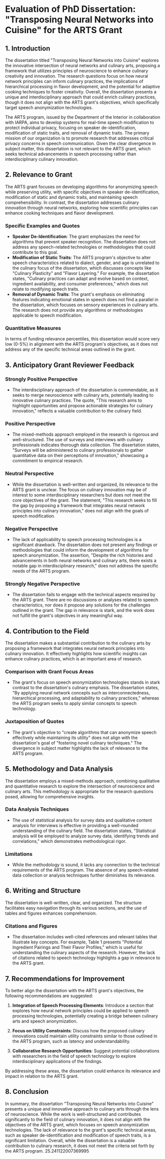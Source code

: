 # Evaluation of PhD Dissertation: "Transposing Neural Networks into Cuisine" for the ARTS Grant

## 1. Introduction

The dissertation titled "Transposing Neural Networks into Cuisine" explores the innovative intersection of neural networks and culinary arts, proposing a framework that utilizes principles of neuroscience to enhance culinary creativity and innovation. The research questions focus on how neural network principles can inform culinary practices, the implications of hierarchical processing in flavor development, and the potential for adaptive cooking techniques to foster creativity. Overall, the dissertation presents a unique and interdisciplinary approach that could enrich culinary practices, though it does not align with the ARTS grant's objectives, which specifically target speech anonymization technologies.

The ARTS program, issued by the Department of the Interior in collaboration with IARPA, aims to develop systems for real-time speech modification to protect individual privacy, focusing on speaker de-identification, modification of static traits, and removal of dynamic traits. The primary mission of our organization is to promote research that addresses critical privacy concerns in speech communication. Given the clear divergence in subject matter, this dissertation is not relevant to the ARTS grant, which seeks technical advancements in speech processing rather than interdisciplinary culinary innovation.

## 2. Relevance to Grant

The ARTS grant focuses on developing algorithms for anonymizing speech while preserving utility, with specific objectives in speaker de-identification, modification of static and dynamic traits, and maintaining speech comprehensibility. In contrast, the dissertation addresses culinary innovation through neural networks, exploring how scientific principles can enhance cooking techniques and flavor development. 

### Specific Examples and Quotes
- **Speaker De-Identification**: The grant emphasizes the need for algorithms that prevent speaker recognition. The dissertation does not address any speech-related technologies or methodologies that could contribute to this goal.
- **Modification of Static Traits**: The ARTS program's objective to alter speech characteristics related to dialect, gender, and age is unrelated to the culinary focus of the dissertation, which discusses concepts like "Culinary Plasticity" and "Flavor Layering." For example, the dissertation states, "Culinary practices can adapt and evolve based on context, ingredient availability, and consumer preferences," which does not relate to modifying speech traits.
- **Removal of Dynamic Traits**: The grant's emphasis on eliminating features indicating emotional states in speech does not find a parallel in the dissertation, which focuses on sensory experiences in culinary arts. The research does not provide any algorithms or methodologies applicable to speech modification.

### Quantitative Measures
In terms of funding relevance percentiles, this dissertation would score very low (0-5%) in alignment with the ARTS program's objectives, as it does not address any of the specific technical areas outlined in the grant.

## 3. Anticipatory Grant Reviewer Feedback

### Strongly Positive Perspective
- The interdisciplinary approach of the dissertation is commendable, as it seeks to merge neuroscience with culinary arts, potentially leading to innovative culinary practices. The quote, "This research aims to highlight opportunities and propose actionable strategies for culinary innovation," reflects a valuable contribution to the culinary field.

### Positive Perspective
- The mixed-methods approach employed in the research is rigorous and well-structured. The use of surveys and interviews with culinary professionals indicates thorough data collection. The dissertation states, "Surveys will be administered to culinary professionals to gather quantitative data on their perceptions of innovation," showcasing a commitment to empirical research.

### Neutral Perspective
- While the dissertation is well-written and organized, its relevance to the ARTS grant is unclear. The focus on culinary innovation may be of interest to some interdisciplinary researchers but does not meet the core objectives of the grant. The statement, "This research seeks to fill the gap by proposing a framework that integrates neural network principles into culinary innovation," does not align with the goals of speech modification.

### Negative Perspective
- The lack of applicability to speech processing technologies is a significant drawback. The dissertation does not present any findings or methodologies that could inform the development of algorithms for speech anonymization. The assertion, "Despite the rich histories and advancements in both neural networks and culinary arts, there exists a notable gap in interdisciplinary research," does not address the specific needs of the ARTS program.

### Strongly Negative Perspective
- The dissertation fails to engage with the technical aspects required by the ARTS grant. There are no discussions or analyses related to speech characteristics, nor does it propose any solutions for the challenges outlined in the grant. The gap in relevance is stark, and the work does not fulfill the grant's objectives in any meaningful way.

## 4. Contribution to the Field

The dissertation makes a substantial contribution to the culinary arts by proposing a framework that integrates neural network principles into culinary innovation. It effectively highlights how scientific insights can enhance culinary practices, which is an important area of research.

### Comparison with Grant Focus Areas
- The grant's focus on speech anonymization technologies stands in stark contrast to the dissertation's culinary emphasis. The dissertation states, "By applying neural network concepts such as interconnectedness, hierarchical processing, and adaptability to culinary practices," whereas the ARTS program seeks to apply similar concepts to speech technology. 

### Juxtaposition of Quotes
- The grant's objective to "create algorithms that can anonymize speech effectively while maintaining its utility" does not align with the dissertation's goal of "fostering novel culinary techniques." The divergence in subject matter highlights the lack of relevance to the ARTS program.

## 5. Methodology and Data Analysis

The dissertation employs a mixed-methods approach, combining qualitative and quantitative research to explore the intersection of neuroscience and culinary arts. This methodology is appropriate for the research questions posed, allowing for comprehensive insights.

### Data Analysis Techniques
- The use of statistical analysis for survey data and qualitative content analysis for interviews is effective in providing a well-rounded understanding of the culinary field. The dissertation states, "Statistical analysis will be employed to analyze survey data, identifying trends and correlations," which demonstrates methodological rigor.

### Limitations
- While the methodology is sound, it lacks any connection to the technical requirements of the ARTS program. The absence of any speech-related data collection or analysis techniques further diminishes its relevance.

## 6. Writing and Structure

The dissertation is well-written, clear, and organized. The structure facilitates easy navigation through its various sections, and the use of tables and figures enhances comprehension.

### Citations and Figures
- The dissertation includes well-cited references and relevant tables that illustrate key concepts. For example, Table 1 presents "Potential Ingredient Pairings and Their Flavor Profiles," which is useful for understanding the culinary aspects of the research. However, the lack of citations related to speech technology highlights a gap in relevance to the ARTS grant.

## 7. Recommendations for Improvement

To better align the dissertation with the ARTS grant's objectives, the following recommendations are suggested:

1. **Integration of Speech Processing Elements**: Introduce a section that explores how neural network principles could be applied to speech processing technologies, potentially creating a bridge between culinary arts and speech anonymization.

2. **Focus on Utility Constraints**: Discuss how the proposed culinary innovations could maintain utility constraints similar to those outlined in the ARTS program, such as latency and understandability.

3. **Collaborative Research Opportunities**: Suggest potential collaborations with researchers in the field of speech technology to explore interdisciplinary applications of the findings.

By addressing these areas, the dissertation could enhance its relevance and impact in relation to the ARTS grant.

## 8. Conclusion

In summary, the dissertation "Transposing Neural Networks into Cuisine" presents a unique and innovative approach to culinary arts through the lens of neuroscience. While the work is well-structured and contributes significantly to the field of culinary innovation, it does not align with the objectives of the ARTS grant, which focuses on speech anonymization technologies. The lack of relevance to the grant's specific technical areas, such as speaker de-identification and modification of speech traits, is a significant limitation. Overall, while the dissertation is a valuable contribution to culinary research, it does not meet the criteria set forth by the ARTS program. 25.241122007369995